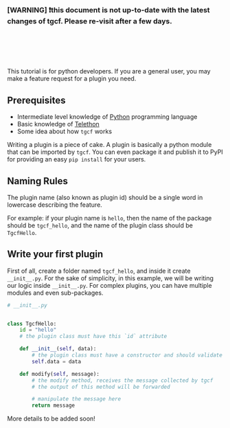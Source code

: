 ### [WARNING] ❗this document is not up-to-date with the latest changes of tgcf. Please re-visit after a few days.

<br>
<br>
<br>
<br>


This tutorial is for python developers. If you are a general user, you may make a feature request for a plugin you need.

## Prerequisites
- Intermediate level knowledge of [Python](https://python.org) programming language
- Basic knowledge of [Telethon](https://github.com/LonamiWebs/Telethon)
- Some idea about how `tgcf` works


Writing a plugin is a piece of cake. A plugin is basically a python module that can be imported by `tgcf`. You can even package it and publish it to PyPI for providing an easy `pip install` for your users.

## Naming Rules

The plugin name (also known as plugin id) should be a single word in lowercase describing the feature.

For example: if your plugin name is `hello`, then the name of the package should be `tgcf_hello`, and the name of the plugin class should be `TgcfHello`.

## Write your first plugin

First of all, create a folder named `tgcf_hello`, and inside it create `__init__.py`. For the sake of simplicity, in this example, we will be writing our logic inside `__init__.py`. For complex plugins, you can have multiple modules and even sub-packages.


```python
# __init__.py


class TgcfHello:
    id = "hello"
    # the plugin class must have this `id` attribute

    def __init__(self, data):
        # the plugin class must have a constructor and should validate data here
        self.data = data

    def modify(self, message):
        # the modify method, receives the message collected by tgcf
        # the output of this method will be forwarded

        # manipulate the message here
        return message

```

More details to be added soon!
